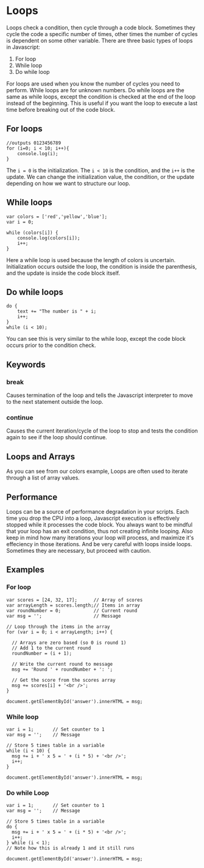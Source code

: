 # Loops

Loops check a condition, then cycle through a code block. Sometimes they cycle the code a specific number of times, other times the number of cycles is dependent on some other variable. There are three basic types of loops in Javascript:

1. For loop
2. While loop
3. Do while loop

For loops are used when you know the number of cycles you need to perform. While loops are for unknown numbers. Do while loops are the same as while loops, except the condition is checked at the end of the loop instead of the beginning. This is useful if you want the loop to execute a last time before breaking out of the code block. 

## For loops

```
//outputs 0123456789
for (i=0; i < 10; i++){ 
	console.log(i);
}
```

The `i = 0` is the initialization. The `i < 10` is the condition, and the `i++` is the update. We can change the initialization value, the condition, or the update depending on how we want to structure our loop. 


## While loops
```
var colors = ['red','yellow','blue'];
var i = 0;

while (colors[i]) {
	console.log(colors[i]);
	i++;
}
```

Here a while loop is used because the length of colors is uncertain. Initialization occurs outside the loop, the condition is inside the parenthesis, and the update is inside the code block itself. 

## Do while loops
```
do {
    text += "The number is " + i;
    i++;
}
while (i < 10);
```

You can see this is very similar to the while loop, except the code block occurs prior to the condition check. 

## Keywords

### break
Causes termination of the loop and tells the Javascript interpreter to move to the next statement outside the loop.

### continue
Causes the current iteration/cycle of the loop to stop and tests the condition again to see if the loop should continue. 

## Loops and Arrays
As you can see from our colors example, Loops are often used to iterate through a list of array values. 

## Performance
Loops can be a source of performance degradation in your scripts. Each time you drop the CPU into a loop, Javascript execution is effectively stopped while it processes the code block. You always want to be mindful that your loop has an exit condition, thus not creating infinite looping. Also keep in mind how many iterations your loop will process, and maximize it's effeciency in those iterations. And be very careful with loops inside loops. Sometimes they are necessary, but proceed with caution. 

## Examples

### For loop

```
var scores = [24, 32, 17];      // Array of scores
var arrayLength = scores.length;// Items in array
var roundNumber = 0;            // Current round
var msg = '';                   // Message

// Loop through the items in the array
for (var i = 0; i < arrayLength; i++) {

  // Arrays are zero based (so 0 is round 1)
  // Add 1 to the current round
  roundNumber = (i + 1);

  // Write the current round to message
  msg += 'Round ' + roundNumber + ': ';

  // Get the score from the scores array
  msg += scores[i] + '<br />';
}

document.getElementById('answer').innerHTML = msg;

```

### While loop
```
var i = 1;       // Set counter to 1
var msg = '';    // Message

// Store 5 times table in a variable
while (i < 10) {
  msg += i + ' x 5 = ' + (i * 5) + '<br />';
  i++;
}

document.getElementById('answer').innerHTML = msg;
```

### Do while Loop
```
var i = 1;       // Set counter to 1
var msg = '';    // Message

// Store 5 times table in a variable
do {
  msg += i + ' x 5 = ' + (i * 5) + '<br />';
  i++;
} while (i < 1); 
// Note how this is already 1 and it still runs

document.getElementById('answer').innerHTML = msg;
```


